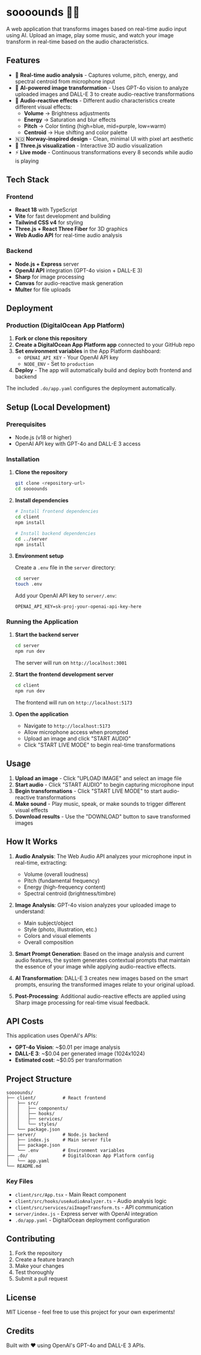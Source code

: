 # soooounds 🎵🎨

A web application that transforms images based on real-time audio input using AI. Upload an image, play some music, and watch your image transform in real-time based on the audio characteristics.

## Features

- 🎤 **Real-time audio analysis** - Captures volume, pitch, energy, and spectral centroid from microphone input
- 🤖 **AI-powered image transformation** - Uses GPT-4o vision to analyze uploaded images and DALL-E 3 to create audio-reactive transformations
- 🎨 **Audio-reactive effects** - Different audio characteristics create different visual effects:
  - **Volume** → Brightness adjustments
  - **Energy** → Saturation and blur effects  
  - **Pitch** → Color tinting (high=blue, mid=purple, low=warm)
  - **Centroid** → Hue shifting and color palette
- 🇳🇴 **Norway-inspired design** - Clean, minimal UI with pixel art aesthetic
- 🌊 **Three.js visualization** - Interactive 3D audio visualization
- ⚡ **Live mode** - Continuous transformations every 8 seconds while audio is playing

## Tech Stack

### Frontend
- **React 18** with TypeScript
- **Vite** for fast development and building
- **Tailwind CSS v4** for styling
- **Three.js + React Three Fiber** for 3D graphics
- **Web Audio API** for real-time audio analysis

### Backend
- **Node.js + Express** server
- **OpenAI API** integration (GPT-4o vision + DALL-E 3)
- **Sharp** for image processing
- **Canvas** for audio-reactive mask generation
- **Multer** for file uploads

## Deployment

### Production (DigitalOcean App Platform)

1. **Fork or clone this repository**
2. **Create a DigitalOcean App Platform app** connected to your GitHub repo
3. **Set environment variables** in the App Platform dashboard:
   - `OPENAI_API_KEY` - Your OpenAI API key
   - `NODE_ENV` - Set to `production`
4. **Deploy** - The app will automatically build and deploy both frontend and backend

The included `.do/app.yaml` configures the deployment automatically.

## Setup (Local Development)

### Prerequisites
- Node.js (v18 or higher)
- OpenAI API key with GPT-4o and DALL-E 3 access

### Installation

1. **Clone the repository**
   ```bash
   git clone <repository-url>
   cd soooounds
   ```

2. **Install dependencies**
   ```bash
   # Install frontend dependencies
   cd client
   npm install
   
   # Install backend dependencies
   cd ../server
   npm install
   ```

3. **Environment setup**
   
   Create a `.env` file in the `server` directory:
   ```bash
   cd server
   touch .env
   ```
   
   Add your OpenAI API key to `server/.env`:
   ```
   OPENAI_API_KEY=sk-proj-your-openai-api-key-here
   ```

### Running the Application

1. **Start the backend server**
   ```bash
   cd server
   npm run dev
   ```
   The server will run on `http://localhost:3001`

2. **Start the frontend development server**
   ```bash
   cd client
   npm run dev
   ```
   The frontend will run on `http://localhost:5173`

3. **Open the application**
   - Navigate to `http://localhost:5173`
   - Allow microphone access when prompted
   - Upload an image and click "START AUDIO"
   - Click "START LIVE MODE" to begin real-time transformations

## Usage

1. **Upload an image** - Click "UPLOAD IMAGE" and select an image file
2. **Start audio** - Click "START AUDIO" to begin capturing microphone input
3. **Begin transformations** - Click "START LIVE MODE" to start audio-reactive transformations
4. **Make sound** - Play music, speak, or make sounds to trigger different visual effects
5. **Download results** - Use the "DOWNLOAD" button to save transformed images

## How It Works

1. **Audio Analysis**: The Web Audio API analyzes your microphone input in real-time, extracting:
   - Volume (overall loudness)
   - Pitch (fundamental frequency)
   - Energy (high-frequency content)
   - Spectral centroid (brightness/timbre)

2. **Image Analysis**: GPT-4o vision analyzes your uploaded image to understand:
   - Main subject/object
   - Style (photo, illustration, etc.)
   - Colors and visual elements
   - Overall composition

3. **Smart Prompt Generation**: Based on the image analysis and current audio features, the system generates contextual prompts that maintain the essence of your image while applying audio-reactive effects.

4. **AI Transformation**: DALL-E 3 creates new images based on the smart prompts, ensuring the transformed images relate to your original upload.

5. **Post-Processing**: Additional audio-reactive effects are applied using Sharp image processing for real-time visual feedback.

## API Costs

This application uses OpenAI's APIs:
- **GPT-4o Vision**: ~$0.01 per image analysis
- **DALL-E 3**: ~$0.04 per generated image (1024x1024)
- **Estimated cost**: ~$0.05 per transformation

## Project Structure

```
soooounds/
├── client/          # React frontend
│   ├── src/
│   │   ├── components/
│   │   ├── hooks/
│   │   ├── services/
│   │   └── styles/
│   └── package.json
├── server/          # Node.js backend
│   ├── index.js     # Main server file
│   ├── package.json
│   └── .env         # Environment variables
├── .do/             # DigitalOcean App Platform config
│   └── app.yaml
└── README.md
```

### Key Files
- `client/src/App.tsx` - Main React component
- `client/src/hooks/useAudioAnalyzer.ts` - Audio analysis logic
- `client/src/services/aiImageTransform.ts` - API communication
- `server/index.js` - Express server with OpenAI integration
- `.do/app.yaml` - DigitalOcean deployment configuration

## Contributing
1. Fork the repository
2. Create a feature branch
3. Make your changes
4. Test thoroughly
5. Submit a pull request

## License

MIT License - feel free to use this project for your own experiments!

## Credits

Built with ❤️ using OpenAI's GPT-4o and DALL-E 3 APIs.